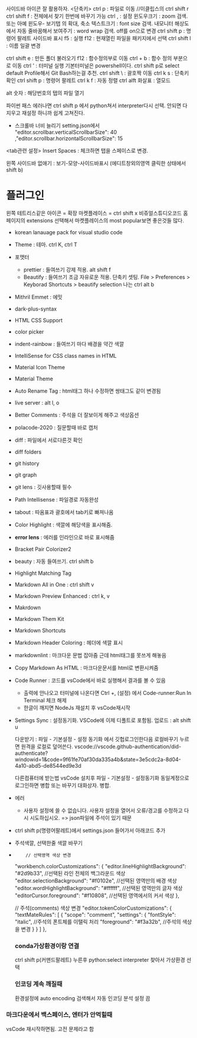 사이드바 아이콘 잘 활용하자.
<단축키>
ctrl p : 파일로 이동 //이클립스의 ctrl shift r
ctrl shift f : 전체에서 찾기
한번에 바꾸기 가능
ctrl , : 설정
윈도우크기 : zoom 검색. 또는 아예 윈도우- 보기탭 의 확대, 축소
텍스트크기 : font size 검색.
내모니터 해상도에서 자동 줄바꿈해서 보여주기 : word wrap 검색. off를 on으로 변경
ctrl shift p : 명령어 팔레트
사이드바 표시
f5 : 실행
f12 : 현재열린 파일을 패키지에서 선택
ctrl shift l : 이름 일괄 변경

ctrl shift e : 만든 폴더 불러오기
f12 : 함수정의부로 이동
ctrl + b : 함수 정의 부분으로 이동
ctrl ' : 터미널 실행
기본터미널은 powershell이다. ctrl shift p로 select default Profile해서 Git Bash하는걸 추천.
ctrl shift \ : 괄호짝 이동
ctrl k s : 단축키 확인
ctrl shift p : 명령어 팔레트
ctrl k f : 자동 정렬
ctrl alft 화살표 : 열모드

alt 숫자 : 해당번호의 탭의 파일 열기


파이썬 패스 에러나면 ctrl shift p 에서 python쳐서 interpreter다시 선택. 안되면 다 지우고 재설정 하니까 쉽게 고쳐진다.

- 스크롤바 너비 늘리기
  setting.json에서
  "editor.scrollbar.verticalScrollbarSize": 40
  ,"editor.scrollbar.horizontalScrollbarSize": 15

<tab관련 설정>
Insert Spaces : 체크하면 탭을 스페이스로 변경.

왼쪽 사이드바 없애기 : 보기-모양-사이드바표시 (에디트창외의영역 클릭한 상태에서 shift b)

# 플러그인

왼쪽 테트리스같은 아이콘 = 확장 마켓플레이스 = ctrl shift x
비쥬얼스튜디오코드 홈페이지의 extensions 선택해서 마켓플레이스의 most popular보면 좋은것들 많다.

- korean lanauage pack for visual studio code
- Theme : 테마. ctrl K, ctrl T
- 포맷터
  - prettier : 들여쓰기 강제 적용. alt shift f
  - Beautify : 들여쓰기 조금 자유로운 적용.
    단축키 셋팅. File > Preferences > Keyborad Shortcuts > beautify selection 나는 ctrl alt b
- Mithril Emmet : 에밋
- dark-plus-syntax
- HTML CSS Support
- color picker
- indent-rainbow : 들여쓰기 마다 배경을 약간 색깔
- IntelliSense for CSS class names in HTML
- Material Icon Theme
- Material Theme
- Auto Rename Tag : html태그 하나 수정하면 쌍태그도 같이 변경됨
- live server : alt l, o
- Better Comments : 주석을 더 잘보이게 해주고 색상옵션
- polacode-2020 : 질문할때 바로 캡처
- diff : 파일에서 서로다른것 확인
- diff folders
- git history
- git graph
- git lens : 깃사용할때 필수
- Path Intellisense : 파일경로 자동완성
- tabout : 따옴표과 괄호에서 tab키로 빠져나옴
- Color Highlight : 색깔에 해당색을 표시해줌.
- **error lens** : 에러를 인라인으로 바로 표시해줌
- Bracket Pair Colorizer2
- beauty : 자동 들여쓰기. ctrl shift b
- Highlight Matching Tag
- Markdown All in One : ctrl shift v
- Markdown Preview Enhanced : ctrl k, v
- Makrdown
- Markdown Them Kit
- Markdown Shortcuts
- Markdown Header Coloring : 헤더에 색깔 표시
- markdownlint : 마크다운 문법 잡아줌 근데 html태그를 못쓰게 해놓음
- Copy Markdown As HTML : 마크다운문서를 html로 변환시켜줌
- Code Runner : 코드를 vsCode에서 바로 실행해서 결과를 볼 수 있음
  - 출력에 안나오고 터미널에 나온다면 Ctrl +, (설정) 에서 Code-runner:Run In Terminal 체크 해제
  - 한글이 깨지면 NodeJs 재설치 후 vsCode재시작
- Settings Sync : 설정동기화. VSCode에 이제 디폴트로 포함됨.
  업로드 : alt shift u

  다운받기 : 파일 - 기본설정 - 설정 동기화
  에서 깃헙로그인한다음 로컬바꾸기 누르면 원격을 로컬로 덮어쓴다.
  vscode://vscode.github-authentication/did-authenticate?windowid=1&code=9f61fe70af30da335a4b&state=3e5cdc2a-8d04-4a10-abd5-de8544ed9e3d

  다른컴퓨터에 받는법
  vsCode 설치후 파일 - 기본설정 - 설정동기화
  동일계정으로 로그인하면 병합 또는 바꾸기 대화상자. 병합.

- 에러

  - 사용자 설정에 쓸 수 없습니다. 사용자 설정을 열어서 오류/경고를 수정하고 다시 시도하십시오.
    => json파일에 주석이 있기 때문

- ctrl shift p(명령어팔레트)에서 settings.json 들어가서 아래코드 추가
- 주석색깔, 선택한줄 색깔 바꾸기
-         // 선택영역 색상 변경

  "workbench.colorCustomizations": {
  "editor.lineHighlightBackground": "#2d9b33", //선택된 라인 전체의 백그라운드 색상
  "editor.selectionBackground": "#f0102e", //선택된 영역만의 배경 색상
  "editor.wordHighlightBackground": "#ffffff", //선택된 영역만의 글자 색상
  "editorCursor.foreground": "#f10808", //선택된 영역에서의 커서 색상
  },

  // 주석(comments) 색상 변경
  "editor.tokenColorCustomizations": {
  "textMateRules": [
  {
  "scope": "comment",
  "settings": {
  "fontStyle": "italic", //주석의 폰트체를 이탤릭 처리
  "foreground": "#f3a32b", //주석의 색상을 변경
  }
  }
  ]
  },

  ### conda가상환경이랑 연결

  ctrl shift p(커맨드팔레트) 누른후 python:select interpreter 찾아서 가상환경 선택

  ### 인코딩 계속 깨질때

  환경설정에 auto encoding 검색해서 자동 인코딩 분석 설정 끔

### 마크다운에서 백스페이스, 엔터가 안먹힐때
vsCode 재시작하면됨. 고전 문제라고 함